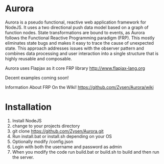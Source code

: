 Aurora
==========
Aurora is a pseudo functional, reactive web application framework for NodeJS. It uses a two directional push data model based on a graph of function nodes. State transformations are bound to events, as Aurora follows the Functional Reactive Programming paradigm (FRP). This mostly eliminates state bugs and makes it easy to trace the cause of unexpected state. This approach addresses issues with the observer pattern and combines data processing and user interaction into a single structure that is highly reusable and composable.

Aurora uses Flapjax as it core FRP library http://www.flapjax-lang.org

Decent examples coming soon!

Information About FRP On the WIki!
https://github.com/Zysen/Aurora/wiki

Installation
===========
1. Install NodeJS
2. change to your projects directory
3. git clone https://github.com/Zysen/Aurora.git
4. Run install.bat or install.sh depending on your OS
5. Optionally modify /config.json
6. Login with both the username and password as admin
7. When you modify the code run build.bat or build.sh to build and then run the server.
